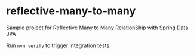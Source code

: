 # reflective-many-to-many
Sample project for Reflective Many to Many RelationShip with Spring Data JPA

Run `mvn verify` to trigger integration tests.
